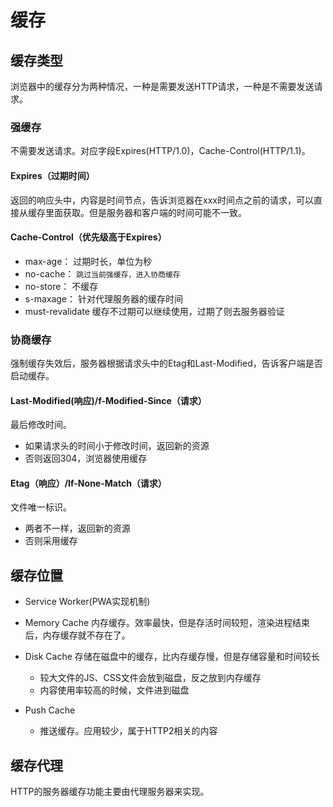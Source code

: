 # 缓存

## 缓存类型

浏览器中的缓存分为两种情况，一种是需要发送HTTP请求，一种是不需要发送请求。

### 强缓存

不需要发送请求。对应字段Expires(HTTP/1.0)，Cache-Control(HTTP/1.1)。

#### Expires（过期时间）

返回的响应头中，内容是时间节点，告诉浏览器在xxx时间点之前的请求，可以直接从缓存里面获取。但是服务器和客户端的时间可能不一致。

#### Cache-Control（优先级高于Expires）

- max-age：  过期时长，单位为秒
- no-cache： `跳过当前强缓存，进入协商缓存`
- no-store： 不缓存
- s-maxage： 针对代理服务器的缓存时间
- must-revalidate 缓存不过期可以继续使用，过期了则去服务器验证

### 协商缓存

强制缓存失效后，服务器根据请求头中的Etag和Last-Modified，告诉客户端是否启动缓存。

#### Last-Modified(响应)/f-Modified-Since（请求）

最后修改时间。  

- 如果请求头的时间小于修改时间，返回新的资源
- 否则返回304，浏览器使用缓存

#### Etag（响应）/If-None-Match（请求）

文件唯一标识。

- 两者不一样，返回新的资源
- 否则采用缓存

## 缓存位置

- Service Worker(PWA实现机制)
- Memory Cache
    内存缓存。效率最快，但是存活时间较短，渲染进程结束后，内存缓存就不存在了。
- Disk Cache
    存储在磁盘中的缓存，比内存缓存慢，但是存储容量和时间较长
    - 较大文件的JS、CSS文件会放到磁盘，反之放到内存缓存
    - 内容使用率较高的时候，文件进到磁盘

- Push Cache
    - 推送缓存。应用较少，属于HTTP2相关的内容


## 缓存代理

HTTP的服务器缓存功能主要由代理服务器来实现。
